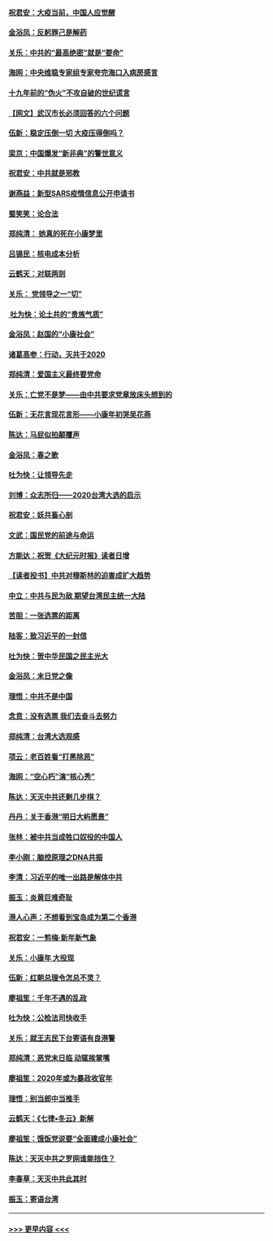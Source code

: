 #### [祝君安：大疫当前，中国人应觉醒](../pages/nsc993/n11821946.md?t=01262311) 
#### [金浴凤：反躬罪己是解药](../pages/nsc993/n11820280.md?t=01262311) 
#### [关乐：中共的“最高绝密”就是“要命”](../pages/nsc993/n11816946.md?t=01262311) 
#### [海网：中央维稳专家组专家夸完海口入病房感言](../pages/nsc993/n11815138.md?t=01262311) 
#### [十九年前的“伪火”不攻自破的世纪谎言](../pages/nsc993/n11813238.md?t=01262311) 
#### [【网文】武汉市长必须回答的六个问题](../pages/nsc993/n11813848.md?t=01262311) 
#### [伍新：稳定压倒一切 大疫压得倒吗？](../pages/nsc993/n11812634.md?t=01262311) 
#### [梁京：中国爆发“新非典”的警世意义](../pages/nsc993/n11812554.md?t=01262311) 
#### [祝君安：中共就是邪教](../pages/nsc993/n11812431.md?t=01262311) 
#### [谢燕益：新型SARS疫情信息公开申请书](../pages/nsc993/n11808840.md?t=01262311) 
#### [蜀笑笑：论合法](../pages/nsc993/n11808064.md?t=01262311) 
#### [郑纯清： 她真的死在小康梦里](../pages/nsc993/n11806623.md?t=01262311) 
#### [吕锡民：核电成本分析](../pages/nsc993/n11806284.md?t=01262311) 
#### [云鹤天：对联两则](../pages/nsc993/n11805957.md?t=01262311) 
#### [关乐： 党领导之一“切”](../pages/nsc993/n11804505.md?t=01262311) 
#### [ 吐为快：论土共的“贵族气质”](../pages/nsc993/n11804490.md?t=01262311) 
#### [金浴凤：赵国的“小康社会”](../pages/nsc993/n11804452.md?t=01262311) 
#### [诸葛高参：行动，灭共于2020](../pages/nsc993/n11804120.md?t=01262311) 
#### [郑纯清：爱国主义最终要党命](../pages/nsc993/n11802197.md?t=01262311) 
#### [关乐：亡党不是梦——由中共要求党章放床头想到的](../pages/nsc993/n11802156.md?t=01262311) 
#### [伍新：无花言现花言形——小康年初哭吴花燕](../pages/nsc993/n11800044.md?t=01262311) 
#### [陈达：马屁似拍颠覆声](../pages/nsc993/n11800010.md?t=01262311) 
#### [金浴凤：春之歌](../pages/nsc993/n11797687.md?t=01262311) 
#### [吐为快：让领导先走](../pages/nsc993/n11797512.md?t=01262311) 
#### [刘博：众志所归——2020台湾大选的启示](../pages/nsc993/n11796878.md?t=01262311) 
#### [祝君安：妖共畜心剖](../pages/nsc993/n11794273.md?t=01262311) 
#### [文武：国民党的前途与命运](../pages/nsc993/n11794198.md?t=01262311) 
#### [方能达：祝贺《大纪元时报》读者日增](../pages/nsc993/n11793807.md?t=01262311) 
#### [【读者投书】中共对穆斯林的迫害成扩大趋势](../pages/nsc993/n11791371.md?t=01262311) 
#### [中立：中共与民为敌 期望台湾民主统一大陆](../pages/nsc993/n11790392.md?t=01262311) 
#### [苦胆：一张选票的距离](../pages/nsc993/n11788914.md?t=01262311) 
#### [陆客：致习近平的一封信](../pages/nsc993/n11788867.md?t=01262311) 
#### [吐为快：贺中华民国之民主光大](../pages/nsc993/n11788618.md?t=01262311) 
#### [金浴凤：末日党之像](../pages/nsc993/n11787475.md?t=01262311) 
#### [理悟：中共不是中国](../pages/nsc993/n11787463.md?t=01262311) 
#### [念贲：没有选票  我们去奋斗去努力](../pages/nsc993/n11787398.md?t=01262311) 
#### [郑纯清：台湾大选观感](../pages/nsc993/n11786210.md?t=01262311) 
#### [项云：老百姓看“打黑除恶”](../pages/nsc993/n11785398.md?t=01262311) 
#### [海网：“空心朽”演“核心秀”](../pages/nsc993/n11783874.md?t=01262311) 
#### [陈达：天灭中共还剩几步棋？](../pages/nsc993/n11783719.md?t=01262311) 
#### [丹丹：关于香港“明日大屿愿景”](../pages/nsc993/n11783273.md?t=01262311) 
#### [张林：被中共当成牲口奴役的中国人](../pages/nsc993/n11782397.md?t=01262311) 
#### [李小刚：脑控原理之DNA共振](../pages/nsc993/n11780962.md?t=01262311) 
#### [李清：习近平的唯一出路是解体中共](../pages/nsc993/n11780866.md?t=01262311) 
#### [振玉：炎黄巨难奇耻](../pages/nsc993/n11779632.md?t=01262311) 
#### [港人心声：不想看到宝岛成为第二个香港](../pages/nsc993/n11778817.md?t=01262311) 
#### [祝君安：一剪梅‧新年新气象](../pages/nsc993/n11776340.md?t=01262311) 
#### [关乐：小康年 大役现](../pages/nsc993/n11774213.md?t=01262311) 
#### [伍新：红朝总理令怎总不灵？](../pages/nsc993/n11770813.md?t=01262311) 
#### [廖祖笙：千年不遇的乱政](../pages/nsc993/n11770373.md?t=01262311) 
#### [吐为快：公检法司快收手](../pages/nsc993/n11770359.md?t=01262311) 
#### [关乐：就王志民下台寄语有良港警](../pages/nsc993/n11769903.md?t=01262311) 
#### [郑纯清：恶党末日临 动辄挨掌嘴](../pages/nsc993/n11769356.md?t=01262311) 
#### [廖祖笙：2020年或为暴政收官年](../pages/nsc993/n11768216.md?t=01262311) 
#### [理悟：别当郎中当推手](../pages/nsc993/n11768243.md?t=01262311) 
#### [云鹤天：《七律▪冬云》新解](../pages/nsc993/n11768204.md?t=01262311) 
#### [廖祖笙：饿饭党说要“全面建成小康社会”](../pages/nsc993/n11767482.md?t=01262311) 
#### [陈达：天灭中共之罗网谁能挡住？](../pages/nsc993/n11767465.md?t=01262311) 
#### [李春草：天灭中共此其时](../pages/nsc993/n11767452.md?t=01262311) 
#### [振玉：寄语台湾](../pages/nsc993/n11767432.md?t=01262311) 

----
#### [ >>> 更早内容 <<< ](../indexes/nsc993-earlier.md)
